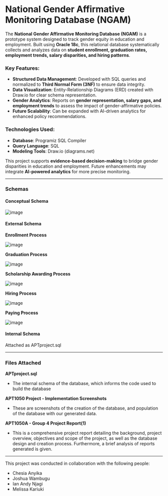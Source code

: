 # National Gender Affirmative Monitoring Database (NGAM)

The **National Gender Affirmative Monitoring Database (NGAM)** is a prototype system designed to track gender equity in education and employment. Built using **Oracle 18c**, this relational database systematically collects and analyzes data on **student enrollment, graduation rates, employment trends, salary disparities, and hiring patterns**. 

### Key Features:
- **Structured Data Management**: Developed with SQL queries and normalized to **Third Normal Form (3NF)** to ensure data integrity.
- **Data Visualization**: Entity-Relationship Diagrams (ERD) created with Draw.io for clear schema representation.
- **Gender Analytics**: Reports on **gender representation, salary gaps, and employment trends** to assess the impact of gender-affirmative policies.
- **Future Scalability**: Can be expanded with AI-driven analytics for enhanced policy recommendations.

### Technologies Used:
- **Database**: Programiz SQL Compiler
- **Query Language**: SQL
- **Modeling Tools**: Draw.io (diagrams.net)

This project supports **evidence-based decision-making** to bridge gender disparities in education and employment. Future enhancements may integrate **AI-powered analytics** for more precise monitoring.

---

### Schemas
#### Conceptual Schema

![image](https://github.com/user-attachments/assets/6a2c52b9-df0d-4986-8b9c-68d40b352791)

#### External Schema
**Enrollment Process**

![image](https://github.com/user-attachments/assets/f4e62042-15e1-4407-a6c3-ceb038e737a5)

**Graduation Process**

![image](https://github.com/user-attachments/assets/de4bf8f8-128e-47d3-b955-7d1c5c250ed0)

**Scholarship Awarding Process**

![image](https://github.com/user-attachments/assets/0334549c-e2c1-4ea2-bd43-75e43cef2bee)

**Hiring Process**

![image](https://github.com/user-attachments/assets/5ec813de-d3e9-4ca5-8d7b-9f988c955b8a)

**Paying Process**

![image](https://github.com/user-attachments/assets/d9a7c113-85be-407c-9e6c-b9801acec3f8)

#### Internal Schema

Attached as APTproject.sql

---

### Files Attached
**APTproject.sql**
- The internal schema of the database, which informs the code used to build the database
  
**APT1050 Project - Implementation Screenshots**
- These are screenshots of the creation of the database, and population of the database with our generated data.
  
**APT1050A - Group 4 Project Report(1)**
- This is a comprehensive project report detailing the background, project overview, objectives and scope of the project, as well as the database design and creation process. Furthermore, a brief analysis of reports generated is given.

--- 
This project was conducted in collaboration with the following people: 
- Chesia Anyika
- Joshua Wambugu
- Ian Andy Njagi
- Melissa Kariuki



